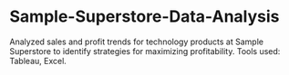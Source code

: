 # Sample-Superstore-Data-Analysis
Analyzed sales and profit trends for technology products at Sample Superstore to identify strategies for maximizing profitability. Tools used: Tableau, Excel.
